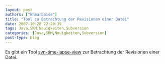 ```yaml
---
layout: post
authors: ["khmarbaise"]
title: "Tool zu Betrachtung der Revisionen einer Datei"
date: 2007-10-28 22:20:39
tags: Java,SKM,Neuigkeiten,Subversion
categories: [Java,SKM,Neuigkeiten,Subversion]
post-type: blog
---
```

Es gibt ein Tool <a href="http://code.google.com/p/svn-time-lapse-view/" >svn-time-lapse-view</a> zur Betrachtung der Revisionen einer Datei.

